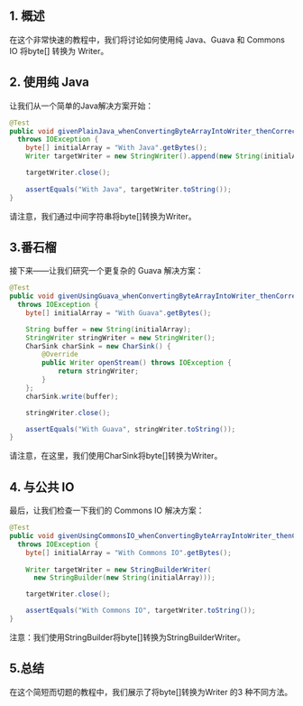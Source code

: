 ## 1. 概述

在这个非常快速的教程中，我们将讨论如何使用纯 Java、Guava 和 Commons IO 将byte[] 转换为 Writer。

## 2. 使用纯 Java

让我们从一个简单的Java解决方案开始：

```java
@Test
public void givenPlainJava_whenConvertingByteArrayIntoWriter_thenCorrect() 
  throws IOException {
    byte[] initialArray = "With Java".getBytes();
    Writer targetWriter = new StringWriter().append(new String(initialArray));

    targetWriter.close();
    
    assertEquals("With Java", targetWriter.toString());
}
```

请注意，我们通过中间字符串将byte[]转换为Writer。

## 3.番石榴

接下来——让我们研究一个更复杂的 Guava 解决方案：

```java
@Test
public void givenUsingGuava_whenConvertingByteArrayIntoWriter_thenCorrect() 
  throws IOException {
    byte[] initialArray = "With Guava".getBytes();

    String buffer = new String(initialArray);
    StringWriter stringWriter = new StringWriter();
    CharSink charSink = new CharSink() {
        @Override
        public Writer openStream() throws IOException {
            return stringWriter;
        }
    };
    charSink.write(buffer);

    stringWriter.close();

    assertEquals("With Guava", stringWriter.toString());
}
```

请注意，在这里，我们使用CharSink将byte[]转换为Writer。

## 4. 与公共 IO

最后，让我们检查一下我们的 Commons IO 解决方案：

```java
@Test
public void givenUsingCommonsIO_whenConvertingByteArrayIntoWriter_thenCorrect() 
  throws IOException {
    byte[] initialArray = "With Commons IO".getBytes();
    
    Writer targetWriter = new StringBuilderWriter(
      new StringBuilder(new String(initialArray)));

    targetWriter.close();

    assertEquals("With Commons IO", targetWriter.toString());
}
```

注意：我们使用StringBuilder将byte[]转换为StringBuilderWriter。

## 5.总结

在这个简短而切题的教程中，我们展示了将byte[]转换为Writer 的3 种不同方法。
